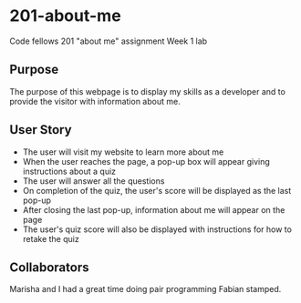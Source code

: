 # 201-about-me
Code fellows 201 "about me" assignment
Week 1 lab


## Purpose
The purpose of this webpage is to display my skills as a developer and to provide the visitor with information about me.

## User Story
 - The user will visit my website to learn more about me
 - When the user reaches the page, a pop-up box will appear giving instructions about a quiz
 - The user will answer all the questions
 - On completion of the quiz, the user's score will be displayed as the last pop-up
 - After closing the last pop-up, information about me will appear on the page
 - The user's quiz score will also be displayed with instructions for how to retake the quiz

## Collaborators 
Marisha and I had a great time doing pair programming
Fabian stamped.

